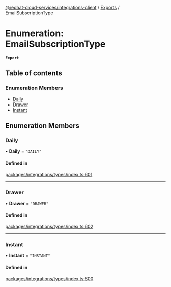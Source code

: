 [@redhat-cloud-services/integrations-client](../README.md) / [Exports](../modules.md) / EmailSubscriptionType

# Enumeration: EmailSubscriptionType

**`Export`**

## Table of contents

### Enumeration Members

- [Daily](EmailSubscriptionType.md#daily)
- [Drawer](EmailSubscriptionType.md#drawer)
- [Instant](EmailSubscriptionType.md#instant)

## Enumeration Members

### Daily

• **Daily** = ``"DAILY"``

#### Defined in

[packages/integrations/types/index.ts:601](https://github.com/RedHatInsights/javascript-clients/blob/master/packages/integrations/types/index.ts#L601)

___

### Drawer

• **Drawer** = ``"DRAWER"``

#### Defined in

[packages/integrations/types/index.ts:602](https://github.com/RedHatInsights/javascript-clients/blob/master/packages/integrations/types/index.ts#L602)

___

### Instant

• **Instant** = ``"INSTANT"``

#### Defined in

[packages/integrations/types/index.ts:600](https://github.com/RedHatInsights/javascript-clients/blob/master/packages/integrations/types/index.ts#L600)
